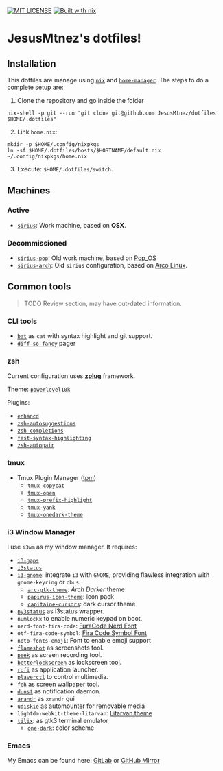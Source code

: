 [![MIT LICENSE][LICENSE-badge]][LICENSE-link]
[![Built with nix][NIX-badge]][NIX-link]


  [LICENSE-badge]: https://img.shields.io/badge/license-MIT-green.svg?style=flat-square
  [LICENSE-link]: /LICENSE
  [NIX-badge]: https://img.shields.io/badge/Built_With-Nix-5277C3.svg?logo=nixos&labelColor=73C3D5&style=flat-square
  [NIX-link]: https://builtwithnix.org

# JesusMtnez's dotfiles! #

## Installation ##

This dotfiles are manage using [`nix`](https://nixos.wiki/wiki/Nix) and [`home-manager`](https://github.com/rycee/home-manager). The steps to do a complete setup are:

1. Clone the repository and go inside the folder

```
nix-shell -p git --run "git clone git@github.com:JesusMtnez/dotfiles $HOME/.dotfiles"
```

2. Link `home.nix`:

```
mkdir -p $HOME/.config/nixpkgs
ln -sf $HOME/.dotfiles/hosts/$HOSTNAME/default.nix ~/.config/nixpkgs/home.nix
```
3. Execute: `$HOME/.dotfiles/switch`.

## Machines

### Active

- [`sirius`](./hosts/sirius/README.md): Work machine, based on **OSX**.

### Decommissioned

- [`sirius-pop`](./hosts/sirius-pop/README.md): Old work machine, based on [Pop_OS](https://pop.system76.com/)
- [`sirius-arch`](./hosts/sirius-arch): Old `sirius` configuration, based on [Arco Linux](https://arcolinux.com/).

## Common tools

> TODO Review section, may have out-dated information.

### CLI tools

- [`bat`](https://github.com/sharkdp/bat) as `cat` with syntax highlight and git support.
- [`diff-so-fancy`](https://github.com/so-fancy/diff-so-fancy) pager

### zsh ###

Current configuration uses [**zplug**](https://github.com/zplug/zplug) framework.

Theme: [`powerlevel10k`](https://github.com/romkatv/powerlevel10k)

Plugins:
  - [`enhancd`](https://github.com/b4b4r07/enhancd)
  - [`zsh-autosuggestions`](https://github.com/zsh-users/zsh-autosuggestions)
  - [`zsh-completions`](https://github.com/zsh-users/zsh-completions)
  - [`fast-syntax-highlighting`](https://github.com/zdharma/fast-syntax-highlighting)
  - [`zsh-autopair`](https://github.com/hlissner/zsh-autopair)

### tmux ###

- Tmux Plugin Manager ([tpm](https://github.com/tmux-plugins/tpm))
  - [`tmux-copycat`](https://github.com/tmux-plugins/tmux-copycat)
  - [`tmux-open`](https://github.com/tmux-plugins/tmux-open)
  - [`tmux-prefix-highlight`](https://github.com/tmux-plugins/tmux-prefix-highlight)
  - [`tmux-yank`](https://github.com/tmux-plugins/tmux-yank)
  - [`tmux-onedark-theme`](https://github.com/odedlaz/tmux-onedark-theme)

### i3 Window Manager ###

I use `i3wm` as my window manager. It requires:

  - [`i3-gaps`](https://github.com/Airblader/i3)
  - [`i3status`](https://github.com/i3/i3status)
  - [`i3-gnome`](https://github.com/csxr/i3-gnome): integrate `i3` with `GNOME`, providing flawless integration with `gnome-keyring` or `dbus`.
    - [`arc-gtk-theme`](https://github.com/horst3180/arc-theme/): _Arch Darker_ theme
    - [`papirus-icon-theme`](https://github.com/PapirusDevelopmentTeam/papirus-icon-theme): icon pack
    - [`capitaine-cursors`](https://github.com/keeferrourke/capitaine-cursors): dark cursor theme
  - [`py3status`](https://github.com/ultrabug/py3status) as i3status wrapper.
  - `numlockx` to enable numeric keypad on boot.
  - `nerd-font-fira-code`: [FuraCode Nerd Font](https://github.com/ryanoasis/nerd-fonts/tree/master/patched-fonts/FiraCode)
  - `otf-fira-code-symbol`: [Fira Code Symbol Font](https://github.com/tonsky/FiraCode/files/412440/FiraCode-Regular-Symbol.zip)
  - `noto-fonts-emoji`: Font to enable emoji support
  - [`flameshot`](https://github.com/lupoDharkael/flameshot) as screenshots tool.
  - [`peek`](https://github.com/phw/peek) as screen recording tool.
  - [`betterlockscreen`](https://github.com/pavanjadhaw/betterlockscreen) as lockscreen tool.
  - [`rofi`](https://github.com/davatorium/rofi) as application launcher.
  - [`playerctl`](https://github.com/acrisci/playerctl) to control multimedia.
  - [`feh`](https://github.com/derf/feh) as screen wallpaper tool.
  - [`dunst`](https://github.com/dunst-project/dunst) as notification daemon.
  - [`arandr`](https://gitlab.com/arandr/arandr) as `xrandr` gui
  - [`udiskie`](https://github.com/coldfix/udiskie) as automounter for removable media
  - `lightdm-webkit-theme-litarvan`: [Litarvan theme](https://github.com/Litarvan/lightdm-webkit-theme-litarvan)
  - [`tilix`](https://gnunn1.github.io/tilix-web/): as gtk3 terminal emulator
    - [`one-dark`](https://git.io/v7Qaw): color scheme

### Emacs ###

My Emacs can be found here: [GitLab](https://gitlab.com/JesusMtnez/emacs.d) or
[GitHub Mirror](https://github.com/JesusMtnez/emacs.d)
